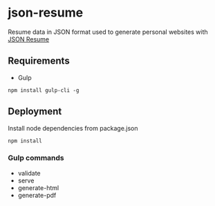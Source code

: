 # json-resume

Resume data in JSON format used to generate personal websites with [JSON Resume](https://jsonresume.org/)

## Requirements

- Gulp

```
npm install gulp-cli -g
```

## Deployment

Install node dependencies from package.json

```
npm install
```

### Gulp commands

- validate
- serve
- generate-html
- generate-pdf